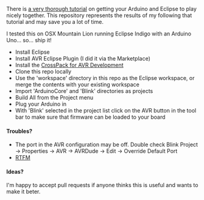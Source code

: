 There is [a very thorough tutorial](http://arduino.cc/playground/Code/Eclipse) on getting your Arduino and Eclipse to play nicely together.  This repository represents the results of my following that tutorial and may save you a lot of time.

I tested this on OSX Mountain Lion running Eclipse Indigo with an Arduino Uno... so... ship it!

- Install Eclipse
- Install AVR Eclipse Plugin (I did it via the Marketplace)
- Install the [CrossPack for AVR Development](http://www.obdev.at/products/crosspack/index.html)
- Clone this repo locally
- Use the 'workspace' directory in this repo as the Eclipse workspace, or merge the contents with your existing workspace
- Import 'ArduinoCore' and 'Blink' directories as projects
- Build All from the Project menu
- Plug your Arduino in
- With 'Blink' selected in the project list click on the AVR button in the tool bar to make sure that firmware can be loaded to your board

#### Troubles?

- The port in the AVR configuration may be off.  Double check Blink Project -> Properties -> AVR -> AVRDude -> Edit -> Override Default Port
- [RTFM](http://arduino.cc/playground/Code/Eclipse)

#### Ideas?

I'm happy to accept pull requests if anyone thinks this is useful and wants to make it beter.